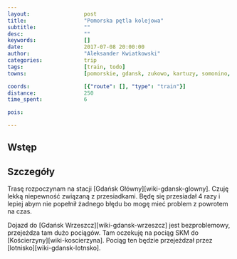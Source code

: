 ```yaml
---
layout:                 post
title:                  "Pomorska pętla kolejowa"
subtitle:               ""
desc:                   ""
keywords:               []
date:                   2017-07-08 20:00:00
author:                 "Aleksander Kwiatkowski"
categories:             trip
tags:                   [train, todo]
towns:                  [pomorskie, gdansk, zukowo, kartuzy, somonino, stezyca, koscierzyna, lipusz, dziemiany, brusy, chojnice, czersk, kaliska, zblewo, starogard_gdanski]

coords:                 [{"route": [], "type": "train"}]
distance:               250
time_spent:             6

pois:

---
```



Wstęp
-----



Szczegóły
---------

Trasę rozpoczynam na stacji [Gdańsk Główny][wiki-gdansk-glowny].
Czuję lekką niepewność związaną z przesiadkami. Będę się przesiadał 4 razy
i lepiej abym nie popełnił żadnego błędu bo mogę mieć problem z powrotem
na czas.

Dojazd do [Gdańsk Wrzeszcz][wiki-gdansk-wrzeszcz] jest bezproblemowy,
przejeżdza tam dużo pociągów. Tam oczekuję na pociąg SKM do
[Kościerzyny][wiki-koscierzyna]. Pociąg ten będzie przejeżdzał przez
[lotnisko][wiki-gdansk-lotnsko].
